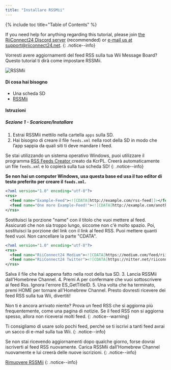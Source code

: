 ```yaml
---
title: "Installare RSSMii"
---
```


{% include toc title="Table of Contents" %}

If you need help for anything regarding this tutorial, please join [the RiiConnect24 Discord server](https://discord.gg/rc24) (recommended) or [e-mail us at support@riiconnect24.net](mailto:support@riiconnect24.net).
{: .notice--info}

Vorresti avere aggiornamenti del feed RSS sulla tua Wii Message Board? Questo tutorial ti dirà come impostare RSSMii.

![RSSMii](/images/rssmii.png)

#### Di cosa hai bisogno

* Una scheda SD
* [RSSMii](https://github.com/RiiConnect24/rssmii/releases)

#### Istruzioni
##### Sezione 1 - Scaricare/Installare

1. Estrai RSSMii mettilo nella cartella `apps` sulla SD.
2. Hai bisogno di creare il file `feeds.xml` nella root della SD in modo che l’app sappia da quali siti ti deve mandare i feed.

Se stai utilizzando un sistema operativo Windows, puoi utilizzare il programma [ RSS Feeds Creator ](https://github.com/RiiConnect24/rssmii/releases/download/v1.4.1/RSSFeedsCreator.bat) creato da KcrPL. Creerà automaticamente un file `feeds.xml` e lo copierà sulla tua scheda SD!
{: .notice--info}

<b>Se non hai un computer Windows, usa questa base ed usa il tuo editor di testo preferito per creare il `feeds.xml`.</b>

```xml
<?xml version="1.0" encoding="utf-8"?>
<rss>
  <feed name="Example-Feed"><![CDATA[http://example.com/rss-feed]]></feed>
  <feed name="One more Example-Feed!"><![CDATA[http://example.com/another_rss-feed]]></feed>
</rss>
```

Sostituisci la porzione "name" con il titolo che vuoi mettere al feed. Assicurati che non sia troppo lungo, siccome non c'è molto spazio. Poi, sostituisci la porzione del link con il link al feed RSS. Puoi mettere quanti feed vuoi. Non cancellare la parte "CDATA".

```xml
<?xml version="1.0" encoding="utf-8"?>
<rss>
  <feed name="RiiConnect24 Medium"><![CDATA[https://medium.com/feed/riiconnect24]]></feed>
  <feed name="RiiConnect24 Twitter"><![CDATA[https://nitter.net/riiconnect24/rss]]></feed>
</rss>
```

Salva il file che hai appena fatto nella root della tua SD.
3. Lancia RSSMii dall'Homebrew Channel.
4. Premi A per confermare che vuoi sottoscrivere ai feed Rss. Ignora l'errore ES_GetTitleID.
5. Una volta che ha terminato, premi HOME per tornare all'Homebrew Channel. Presto dovresti ricevere dei feed RSS sulla tua Wii, divertiti!

Non ti è ancora arrivato niente? Prova un feed RSS che si aggiorna più frequentemente, come una pagina di notizie. Se il feed RSS non si aggiorna spesso, allora non riceverai molti feed.
{: .notice--warning}

Ti consigliamo di usare solo pochi feed, perché se ti iscrivi a tanti feed avrai un sacco di e-mail sulla tua Wii.
{: .notice--info}

Se non stai ricevendo aggiornamenti dopo qualche giorno, forse dovrai iscriverti al feed RSS nuovamente. Carica RSSMii dall'Homebrew Channel nuovamente e lui creerà delle nuove iscrizioni.
{: .notice--info}

[Rimuovere RSSMii](rssmii-remove)
{: .notice--info}
